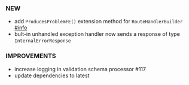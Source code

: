 ### NEW
- add `ProducesProblemFE()` extension method for `RouteHandlerBuilder` [#info](https://discord.com/channels/933662816458645504/1004762111546769498)
- bult-in unhandled exception handler now sends a response of type `InternalErrorResponse`

### IMPROVEMENTS
- increase logging in validation schema processor #117
- update dependencies to latest